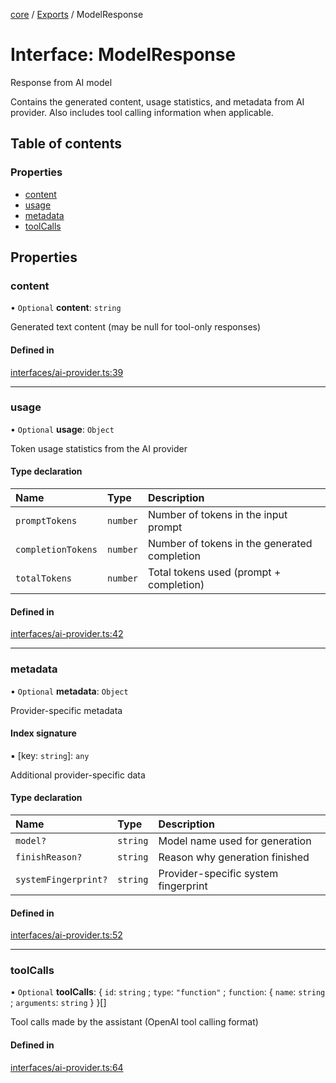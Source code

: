 <!-- 
 ⚠️  AUTO-GENERATED FILE - DO NOT EDIT MANUALLY
 This file is automatically generated by scripts/docs-generator.js
 To make changes, edit the source TypeScript files or update the generator script
-->

[core](../../) / [Exports](../modules) / ModelResponse

# Interface: ModelResponse

Response from AI model

Contains the generated content, usage statistics, and metadata from AI provider.
Also includes tool calling information when applicable.

## Table of contents

### Properties

- [content](ModelResponse#content)
- [usage](ModelResponse#usage)
- [metadata](ModelResponse#metadata)
- [toolCalls](ModelResponse#toolcalls)

## Properties

### content

• `Optional` **content**: `string`

Generated text content (may be null for tool-only responses)

#### Defined in

[interfaces/ai-provider.ts:39](https://github.com/woojubb/robota/blob/7a734e73a51e339148a398f7b885cf8701441118/packages/core/src/interfaces/ai-provider.ts#L39)

___

### usage

• `Optional` **usage**: `Object`

Token usage statistics from the AI provider

#### Type declaration

| Name | Type | Description |
| :------ | :------ | :------ |
| `promptTokens` | `number` | Number of tokens in the input prompt |
| `completionTokens` | `number` | Number of tokens in the generated completion |
| `totalTokens` | `number` | Total tokens used (prompt + completion) |

#### Defined in

[interfaces/ai-provider.ts:42](https://github.com/woojubb/robota/blob/7a734e73a51e339148a398f7b885cf8701441118/packages/core/src/interfaces/ai-provider.ts#L42)

___

### metadata

• `Optional` **metadata**: `Object`

Provider-specific metadata

#### Index signature

▪ [key: `string`]: `any`

Additional provider-specific data

#### Type declaration

| Name | Type | Description |
| :------ | :------ | :------ |
| `model?` | `string` | Model name used for generation |
| `finishReason?` | `string` | Reason why generation finished |
| `systemFingerprint?` | `string` | Provider-specific system fingerprint |

#### Defined in

[interfaces/ai-provider.ts:52](https://github.com/woojubb/robota/blob/7a734e73a51e339148a398f7b885cf8701441118/packages/core/src/interfaces/ai-provider.ts#L52)

___

### toolCalls

• `Optional` **toolCalls**: \{ `id`: `string` ; `type`: ``"function"`` ; `function`: \{ `name`: `string` ; `arguments`: `string`  }  }[]

Tool calls made by the assistant (OpenAI tool calling format)

#### Defined in

[interfaces/ai-provider.ts:64](https://github.com/woojubb/robota/blob/7a734e73a51e339148a398f7b885cf8701441118/packages/core/src/interfaces/ai-provider.ts#L64)
